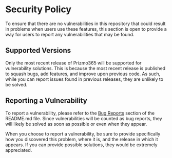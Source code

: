 # Security Policy
To ensure that there are no vulnerabilities in this repository that could result in problems when users use these features, this section is open to provide a way for users to report any vulnerabilities that may be found.

## Supported Versions

Only the most recent release of Prizmo365 will be supported for vulnerability solutions. This is because the most recent release is published to squash bugs, add features, and improve upon previous code.
As such, while you can report issues found in previous releases, they are unlikely to be solved.

## Reporting a Vulnerability

To report a vulnerability, please refer to the [Bug Reports](https://github.com/kazumikascadia/Prizmo365_2023/tree/main#bug-reports) section of the README.md file. 
Since vulnerabilities will be counted as bug reports, they will likely be solved as soon as possible or even when they appear.

When you choose to report a vulnerability, be sure to provide specifically how you discovered this problem, where it is, and the release in which it appears. 
If you can provide possible solutions, they would be extremely appreciated.
